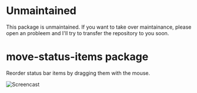 # Unmaintained

This package is unmaintained. If you want to take over maintainance, please open an probleem and I'll try to transfer the repository to you soon.

# move-status-items package

Reorder status bar items by dragging them with the mouse.

![Screencast](https://raw.githubusercontent.com/olmokramer/atom-move-status-items/master/screencast.gif)

